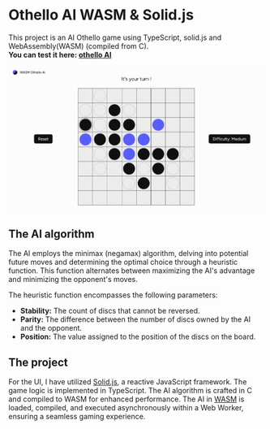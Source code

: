 # Othello AI WASM & Solid.js

This project is an AI Othello game using TypeScript, solid.js and WebAssembly(WASM) (compiled from C).  
**You can test it here: [othello AI](https://elib27.github.io/Othello-AI-wasm/)**

![othello AI](othello_ai_wasm.png)

## The AI algorithm
The AI employs the minimax (negamax) algorithm, delving into potential future moves and determining the optimal choice through a heuristic function. This function alternates between maximizing the AI's advantage and minimizing the opponent's moves.

The heuristic function encompasses the following parameters:

- **Stability:** The count of discs that cannot be reversed.
- **Parity:** The difference between the number of discs owned by the AI and the opponent.
- **Position:** The value assigned to the position of the discs on the board.

## The project

For the UI, I have utilized [Solid.js](https://www.solidjs.com/), a reactive JavaScript framework. The game logic is implemented in TypeScript. The AI algorithm is crafted in C and compiled to WASM for enhanced performance. The AI in [WASM](https://webassembly.org/) is loaded, compiled, and executed asynchronously within a Web Worker, ensuring a seamless gaming experience.
